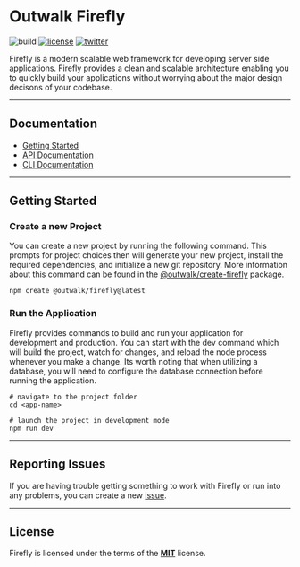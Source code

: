# Outwalk Firefly

![build](https://github.com/OutwalkStudios/firefly/workflows/build/badge.svg)
[![license](https://img.shields.io/badge/license-MIT-blue.svg)](https://github.com/OutwalkStudios/firefly/blob/main/LICENSE)
[![twitter](https://img.shields.io/badge/follow-on%20twitter-4AA1EC.svg)](https://twitter.com/OutwalkStudios)

Firefly is a modern scalable web framework for developing server side applications.
Firefly provides a clean and scalable architecture enabling you to quickly build your applications without worrying about the major design decisons of your codebase.

---

## Documentation

* [Getting Started](#getting-started)
* [API Documentation](https://github.com/OutwalkStudios/firefly/tree/main/packages/firefly#table-of-contents)
* [CLI Documentation](https://github.com/OutwalkStudios/firefly/tree/main/packages/firefly#cli-commands)

---

## Getting Started

### Create a new Project

You can create a new project by running the following command. This prompts for project choices then will generate your new project, install the required dependencies, and initialize a new git repository. More information about this command can be found in the [@outwalk/create-firefly](https://github.com/OutwalkStudios/firefly/tree/main/packages/create-firefly#outwalkcreate-firefly) package.

```
npm create @outwalk/firefly@latest
```

### Run the Application

Firefly provides commands to build and run your application for development and production.
You can start with the dev command which will build the project, watch for changes, and reload the node process whenever you make a change. Its worth noting that when utilizing a database, you will need to configure the database connection before running the application.

```
# navigate to the project folder
cd <app-name>

# launch the project in development mode
npm run dev
```

---

## Reporting Issues

If you are having trouble getting something to work with Firefly or run into any problems, you can create a new [issue](https://github.com/OutwalkStudios/firefly/issues).

---

## License

Firefly is licensed under the terms of the [**MIT**](https://github.com/OutwalkStudios/firefly/blob/main/LICENSE) license.